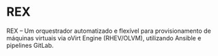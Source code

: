 # REX
REX – Um orquestrador automatizado e flexível para provisionamento de máquinas virtuais via oVirt Engine (RHEV/OLVM), utilizando Ansible e pipelines GitLab.
